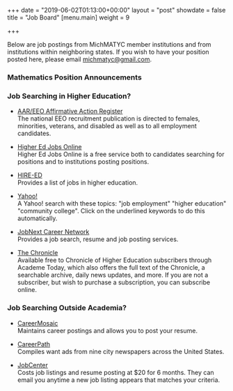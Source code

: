 +++
date = "2019-06-02T01:13:00+00:00"
layout = "post"
showdate = false
title = "Job Board"
[menu.main]
weight = 9

+++

Below are job postings from MichMATYC member institutions and from institutions within neighboring states. 
If you wish to have your position posted here, please email [michmatyc@gmail.com](mailto:michmatyc@gmail.com).

### Mathematics Position Announcements


### Job Searching in Higher Education?

* [AAR/EEO Affirmative Action Register](aar-eeo.com)<br/>
The national EEO recruitment publication is directed to females, minorities, veterans, and disabled as well as to all employment candidates.

* [Higher Ed Jobs Online](http://www.higheredjobs.com)<br/>
Higher Ed Jobs Online is a free service both to candidates searching for positions and to institutions posting positions.

* [HIRE-ED](http://www.hire-ed.org)<br/>
Provides a list of jobs in higher education.

* [Yahoo!](http://www.yahoo.com)<br/>
A Yahoo! search with these topics: "job employment" "higher education" "community college". Click on the underlined keywords to do this automatically.

* [JobNext Career Network](http://www.jobnext.com)<br/>
Provides a job search, resume and job posting services.

* [The Chronicle](http://www.chronicle.com)<br/>
Available free to Chronicle of Higher Education subscribers through Academe Today, which also offers the full text of the Chronicle, a searchable archive, daily news updates, and more. If you are not a subscriber, but wish to purchase a subscription, you can subscribe online.

### Job Searching Outside Academia?

* [CareerMosaic](http://www.careermosaic.com)<br/>
Maintains career postings and allows you to post your resume.

* [CareerPath](http://www.careerpath.com)<br/>
Compiles want ads from nine city newspapers across the United States.

* [JobCenter](http://www.jobcenter.com)<br/>
Costs job listings and resume posting at $20 for 6 months. They can email you anytime a new job listing appears that matches your criteria.
